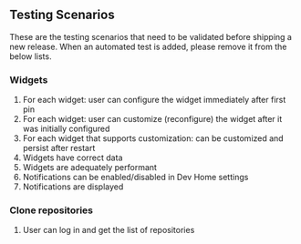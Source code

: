 ## Testing Scenarios

These are the testing scenarios that need to be validated before shipping a new release.  When an automated test is added, please remove it from the below lists.

### Widgets

1. For each widget: user can configure the widget immediately after first pin
2. For each widget: user can customize (reconfigure) the widget after it was initially configured
3. For each widget that supports customization: can be customized and persist after restart
4. Widgets have correct data
5. Widgets are adequately performant
6. Notifications can be enabled/disabled in Dev Home settings
7. Notifications are displayed

### Clone repositories

1. User can log in and get the list of repositories
